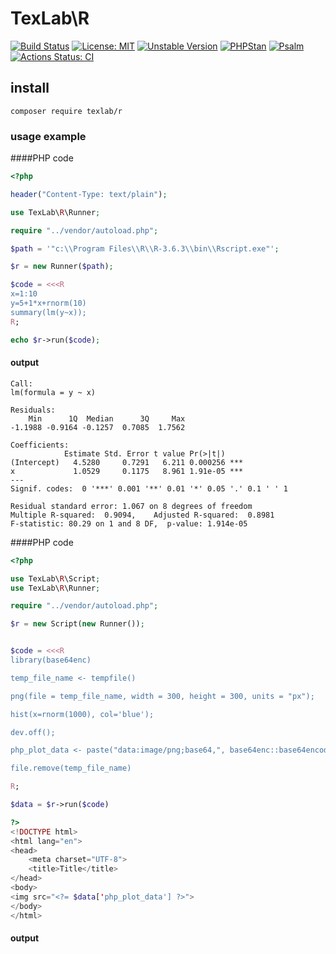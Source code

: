 # TexLab\R
[![Build Status](https://travis-ci.com/andy-aa/phpR.svg?branch=master)](https://travis-ci.com/andy-aa/phpR)
[![License: MIT](https://img.shields.io/badge/License-MIT-yellow.svg)](https://opensource.org/licenses/MIT)
[![Unstable Version](https://img.shields.io/packagist/vpre/texlab/lightdb.svg)](https://packagist.org/packages/texlab/r)
[![PHPStan](https://img.shields.io/badge/PHPStan-level%20Max-brightgreen.svg?style=flat-square)](https://phpstan.org/)
[![Psalm](https://img.shields.io/badge/Psalm-Level%20Max-brightgreen.svg?style=flat-square)](https://psalm.dev/) 
[![Actions Status: CI](https://github.com/andy-aa/phpR/workflows/CI/badge.svg)](https://github.com/andy-aa/phpR/actions?query=workflow%3ACI)

## install
```
composer require texlab/r
```

### usage example
####PHP code
```php
<?php

header("Content-Type: text/plain");

use TexLab\R\Runner;

require "../vendor/autoload.php";

$path = '"c:\\Program Files\\R\\R-3.6.3\\bin\\Rscript.exe"';

$r = new Runner($path);

$code = <<<R
x=1:10
y=5+1*x+rnorm(10)
summary(lm(y~x));
R;

echo $r->run($code);
```
#### output
```
Call:
lm(formula = y ~ x)

Residuals:
    Min      1Q  Median      3Q     Max
-1.1988 -0.9164 -0.1257  0.7085  1.7562

Coefficients:
            Estimate Std. Error t value Pr(>|t|)
(Intercept)   4.5280     0.7291   6.211 0.000256 ***
x             1.0529     0.1175   8.961 1.91e-05 ***
---
Signif. codes:  0 '***' 0.001 '**' 0.01 '*' 0.05 '.' 0.1 ' ' 1

Residual standard error: 1.067 on 8 degrees of freedom
Multiple R-squared:  0.9094,    Adjusted R-squared:  0.8981
F-statistic: 80.29 on 1 and 8 DF,  p-value: 1.914e-05

```
####PHP code
```php
<?php

use TexLab\R\Script;
use TexLab\R\Runner;

require "../vendor/autoload.php";

$r = new Script(new Runner());


$code = <<<R
library(base64enc)

temp_file_name <- tempfile()

png(file = temp_file_name, width = 300, height = 300, units = "px");

hist(x=rnorm(1000), col='blue');

dev.off();

php_plot_data <- paste("data:image/png;base64,", base64enc::base64encode(temp_file_name))

file.remove(temp_file_name)

R;

$data = $r->run($code)

?>
<!DOCTYPE html>
<html lang="en">
<head>
    <meta charset="UTF-8">
    <title>Title</title>
</head>
<body>
<img src="<?= $data['php_plot_data'] ?>">
</body>
</html>
```
#### output
```

```
